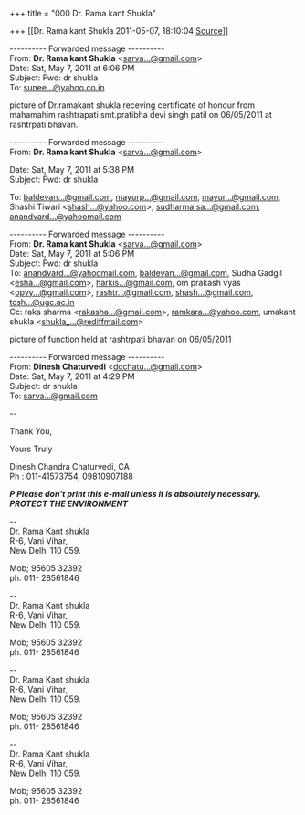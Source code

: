 +++
title = "000 Dr. Rama kant Shukla"

+++
[[Dr. Rama kant Shukla	2011-05-07, 18:10:04 [Source](https://groups.google.com/g/bvparishat/c/qmMHY5UqoRU)]]



  
  

---------- Forwarded message ----------  
From: **Dr. Rama kant Shukla** \<[sarva...@gmail.com]()\>  
Date: Sat, May 7, 2011 at 6:06 PM  
Subject: Fwd: dr shukla  
To: [sunee...@yahoo.co.in]()  
  
  
picture of Dr.ramakant shukla receving certificate of honour from mahamahim rashtrapati smt.pratibha devi singh patil on 06/05/2011 at rashtrpati bhavan.  
  

---------- Forwarded message ----------  
From: **Dr. Rama kant Shukla** \<[sarva...@gmail.com]()\>  

Date: Sat, May 7, 2011 at 5:38 PM  
Subject: Fwd: dr shukla  

To: [baldevan...@gmail.com](), [mayurp...@gmail.com](), [mayur...@gmail.com](), Shashi Tiwari \<[shash...@yahoo.com]()\>, [sudharma.sa...@gmail.com](), [anandvard...@yahoomail.com]()  
  
  

  
  

---------- Forwarded message ----------  
From: **Dr. Rama kant Shukla** \<[sarva...@gmail.com]()\>  
Date: Sat, May 7, 2011 at 5:06 PM  
Subject: Fwd: dr shukla  
To: [anandvard...@yahoomail.com](), [baldevan...@gmail.com](), Sudha Gadgil \<[esha...@gmail.com]()\>, [harkis...@gmail.com](), om prakash vyas \<[opvy...@gmail.com]()\>, [rashtr...@gmail.com](), [shash...@gmail.com](), [tcsh...@ugc.ac.in]()  
Cc: raka sharma \<[rakasha...@gmail.com]()\>, [ramkara...@yahoo.com](), umakant shukla \<[shukla\_...@rediffmail.com]()\>  
  
  
picture of function held at rashtrpati bhavan on 06/05/2011

  
  

---------- Forwarded message ----------  
From: **Dinesh Chaturvedi** \<[dcchatu...@gmail.com]()\>  
Date: Sat, May 7, 2011 at 4:29 PM  
Subject: dr shukla  
To: [sarva...@gmail.com]()  
  
  

  
  
--  

Thank You,  
  
Yours Truly  
  
Dinesh Chandra Chaturvedi, CA  
Ph : 011-41573754, 09810907188

***P Please don't print this e-mail unless it is absolutely necessary.
PROTECT THE ENVIRONMENT***

  

  
  
  

--  
Dr. Rama Kant shukla  
R-6, Vani Vihar,  
New Delhi 110 059.

Mob; 95605 32392  
ph. 011- 28561846  

  

  
  
  
--  
Dr. Rama Kant shukla  
R-6, Vani Vihar,  
New Delhi 110 059.

Mob; 95605 32392  
ph. 011- 28561846  

  

  
  
  
--  
Dr. Rama Kant shukla  
R-6, Vani Vihar,  
New Delhi 110 059.

Mob; 95605 32392  
ph. 011- 28561846  

  

  
  
  
--  
Dr. Rama Kant shukla  
R-6, Vani Vihar,  
New Delhi 110 059.

Mob; 95605 32392  
ph. 011- 28561846  

  

